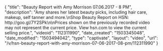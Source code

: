 {
    "title": "Beauty Report with Amy Morrison 07.06.2017 - 8 PM",
    "description": "Amy shares her latest beauty picks, including hair care, makeup, self tanner and more.\nShop Beauty Report on HSN: http:\/\/goo.gl\/7Y2SPk\n\nPrices shown on the previously recorded video may not represent the current price. View hsn.com to view the current selling price.",
    "videoid": "112311990",
    "date_created": "1503345048",
    "date_modified": "1503494042",
    "type": "captivate",
    "layout": "video",
    "url": "\/v\/hsn-beauty-report-with-amy-morrison-07-06-2017-08-pm\/112311990"
}